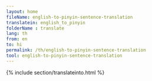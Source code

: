 ```yaml
---
layout: home
fileName: english-to-pinyin-sentence-translation
translatein: english_to_pinyin
folderName : translate
lang: th
from: en
to: hi
permalink: /th/english-to-pinyin-sentence-translation
tool: english-to-pinyin-sentence-translation
---
```

{% include section/translateinto.html %}
